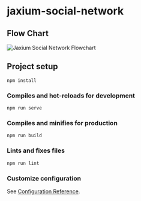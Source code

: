 # jaxium-social-network


## Flow Chart
![Jaxium Social Network Flowchart](https://user-images.githubusercontent.com/28573268/109909515-77e47700-7c63-11eb-8e14-1cfc2c9c74c8.png)

## Project setup
```
npm install
```

### Compiles and hot-reloads for development
```
npm run serve
```

### Compiles and minifies for production
```
npm run build
```

### Lints and fixes files
```
npm run lint
```

### Customize configuration
See [Configuration Reference](https://cli.vuejs.org/config/).
